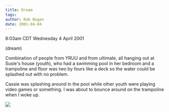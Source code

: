 ```yaml
---
title: Dream
tags: 
author: Rob Nugen
date: 2001-04-04
---
```


<title>Susie's room</title>
<p class=date>8:03am CDT Wednesday 4 April 2001</p>
<p class=note>(dream)</p>

<p class=dream>Combination of people from YRUU and from ultimate, all
hanging out at Susie's house (youth), who had a swimming pool in her
bedroom and a trampoline and floor was two by fours like a deck so the
water could be splashed out with no problem.</p>

<p class=dream>Cassie was splashing around in the pool while other
youth were playing video games or something.  I was about to bounce
around on the trampoline when I woke up.</p>

<p><img src='/images/rob/wL-ROB.gif'/></p>

